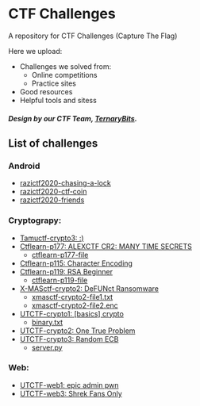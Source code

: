# CTF Challenges
A repository for CTF Challenges (Capture The Flag)

Here we upload:
- Challenges we solved from:
	- Online competitions
	- Practice sites
- Good resources
- Helpful tools and sitess


##### Design by our CTF Team, [TernaryBits](https://ctftime.org/team/50270).

## List of challenges
### Android

 - [razictf2020-chasing-a-lock](./android/razictf2020-chasing-a-lock/)
 - [razictf2020-ctf-coin](./android/razictf2020-ctf-coin/)
 - [razictf2020-friends](./android/razictf2020-friends/)

### Cryptograpy:

 - [Tamuctf-crypto3: :)](./cryptography/tamuctf_\:\)/tamuctf-crypto3.md)
 - [Ctflearn-p177: ALEXCTF CR2: MANY TIME SECRETS](./cryptography/ctflearn_ALEXCTF-CR2:-MANY-TIME-SECRETS/ctflearn-p177.md)
	- [ctflearn-p177-file](./cryptography/ctflearn_ALEXCTF-CR2:-MANY-TIME-SECRETS/ctflearn-p177-file)
 - [Ctflearn-p115: Character Encoding](./cryptography/ctflearn_Character-Encoding/ctflearn-p115.md)
 - [Ctflearn-p119: RSA Beginner](./cryptography/ctflearn_RSA-Beginner/ctflearn-p119.md)
	- [ctflearn-p119-file](./cryptography/ctflearn_RSA-Beginner/ctflearn-p119-file)
 - [X-MASctf-crypto2: DeFUNct Ransomware](./cryptography/xmasctf_DeFUNct-Ransomware/xmasctf-crypto2.md) 
	- [xmasctf-crypto2-file1.txt](./cryptography/xmasctf_DeFUNct-Ransomware/xmasctf-crypto2-file1.txt) 
	- [xmasctf-crypto2-file2.enc](./cryptography/xmasctf_DeFUNct-Ransomware/xmasctf-crypto2-file2.enc)
 - [UTCTF-crypto1: [basics] crypto](./cryptography/utctf_basics-crypto/WRITEUP.md)
	- [binary.txt](./cryptography/utctf_basics-crypto/binary.txt)
 - [UTCTF-crypto2: One True Problem](./cryptography/utctf_One-True-Problem/WRITEUP.md)
 - [UTCTF-crypto3: Random ECB](./cryptography/utctf_Random-ECB/WRITEUP.md)
	- [server.py](./cryptography/utctf_Random-ECB/server.py)

### Web:

 - [UTCTF-web1: epic admin pwn](./web/epic-admin-pwn/WRITEUP.md)
 - [UTCTF-web3: Shrek Fans Only](./web/shrek-fans-only/WRITEUP.md)